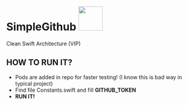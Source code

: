 # SimpleGithub <img src="https://konpa.github.io/devicon/devicon.git/icons/swift/swift-original.svg" width="64">
Clean Swift Architecture (VIP)

## HOW TO RUN IT? 

- Pods are added in repo for faster testing! (I know this is bad way in typical project)
- Find file Constants.swift and fill **GITHUB_TOKEN**
- **RUN IT!**
